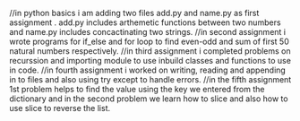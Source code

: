 //in python basics i am adding two files  add.py  and name.py as first assignment . add.py includes arthemetic functions between two numbers and name.py includes  concactinating two strings.
//in second assignment i wrote programs for if_else and for loop to find even-odd and sum of first 50 natural numbers respectively.
//in third assignment i completed problems on recurssion and importing module to use inbuild classes and functions to use in code.
//in fourth assignment i worked on writing, reading and appending in to files and also using try except to handle errors.
//in the fifth assignment 1st problem helps to find the value using the key we entered from the dictionary and  in the second problem we learn how to slice and also how to use slice to reverse the list.